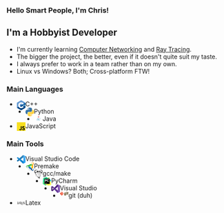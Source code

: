 ### Hello Smart People, I'm Chris!

## I'm a Hobbyist Developer

- I'm currently learning [Computer Networking](https://www.pearson.com/us/higher-education/program/Kurose-Computer-Networking-A-Top-Down-Approach-7th-Edition/PGM1101673.html) and [Ray Tracing](https://raytracing.github.io/books/RayTracingInOneWeekend.html).
- The bigger the project, the better, even if it doesn't quite suit my taste.
- I always prefer to work in a team rather than on my own.
- Linux vs Windows? Both; Cross-platform FTW!

### Main Languages
- <img align="left" width="20px" src="images/c%2B%2B.png">C++
- <img align="left" width="20px" src="images/python.png">Python
- <img align="left" width="20px" src="images/java.jpg">Java
- <img align="left" width="20px" src="images/js.png">JavaScript

### Main Tools
- <img align="left" width="20px" src="images/vsc.png">Visual Studio Code
- <img align="left" width="20px" src="images/premake.png">Premake
- <img align="left" width="20px" src="images/gnu.png">gcc/make
- <img align="left" width="20px" src="images/pycharm.png">PyCharm
- <img align="left" width="20px" src="images/vs.png">Visual Studio
- <img align="left" width="20px" src="images/git.png">git (duh)
- <img align="left" width="20px" src="images/latex.jpg">Latex
